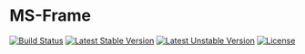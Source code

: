 # MS-Frame

[![Build Status](https://travis-ci.com/msllp/MS-Frame.svg?branch=master)](http://www.millionsllp.com/contact-us)
[![Latest Stable Version](https://poser.pugx.org/msllp/ms-frame/v/stable)](http://www.millionsllp.com/contact-us)
[![Latest Unstable Version](https://poser.pugx.org/msllp/ms-frame/v/unstable)](http://www.millionsllp.com/contact-us)
[![License](https://poser.pugx.org/msllp/MS-Frame/license)](http://www.millionsllp.com/contact-us)
